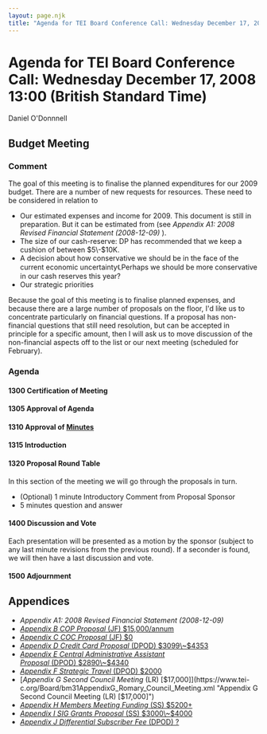 ```yaml
---
layout: page.njk
title: "Agenda for TEI Board Conference Call: Wednesday December 17, 2008 13:00 (British Standard Time)"
---
```

# Agenda for TEI Board Conference Call: Wednesday December 17, 2008 13:00 (British Standard Time)




 
 Daniel O'Donnnell
 
 Budget Meeting
--------------



### Comment



The goal of this meeting is to finalise the planned expenditures for our 2009 budget.
 There are a number of new requests for resources. These need to be considered in relation
 to
* Our estimated expenses and income for 2009\. This document is still in preparation.
 But it can be estimated from (see *Appendix A1: 2008 Revised Financial Statement (2008\-12\-09\)* ).
* The size of our cash\-reserve: DP has recommended that we keep a cushion of between
 $5\-$10K.
* A decision about how conservative we should be in the face of the current economic
 uncertainty℄Perhaps we should be more conservative in our cash reserves this year?
* Our strategic priorities



Because the goal of this meeting is to finalise planned expenses, and because there
 are a large number of proposals on the floor, I'd like us to concentrate particularly
 on financial questions. If a proposal has non\-financial questions that still need
 resolution, but can be accepted in principle for a specific amount, then I will ask
 us to move discussion of the non\-financial aspects off to the list or our next meeting
 (scheduled for February).


### Agenda



#### 1300 Certification of Meeting




#### 1305 Approval of Agenda




#### 1310 Approval of [Minutes](https://www.tei-c.org/Board/bm30.xml "Minutes")




#### 1315 Introduction




#### 1320 Proposal Round Table



 
 In this section of the meeting we will go through the proposals in turn.
 
 * (Optional) 1 minute Introductory Comment from Proposal Sponsor
* 5 minutes question and answer





#### 1400 Discussion and Vote


Each presentation will be presented as a motion by the sponsor (subject to any last
 minute revisions from the previous round). If a seconder is found, we will then have
 a last discussion and vote.


#### 1500 Adjournment






Appendices
----------


* *Appendix A1: 2008 Revised Financial Statement (2008\-12\-09\)*
* [*Appendix B COP Proposal* (JF) $15,000/annum](https://www.tei-c.org/Board/bm31AppendixB_Flanders_COP.xml "Appendix B COP Proposal (JF) $15,000/annum")
* [*Appendix C COC Proposal* (JF) $0](https://www.tei-c.org/Board/bm31AppendixC_Flanders_COC.xml "Appendix C COC Proposal (JF) $0")
* [*Appendix D Credit Card Proposal* (DPOD) $3099\~$4353](https://www.tei-c.org/Board/bm31AppendixD_ODonnell_Credit_Cards.xml "Appendix D Credit Card Proposal (DPOD) $3099~$4353")
* [*Appendix E Central Administrative Assistant Proposal* (DPOD) $2890\~$4340](https://www.tei-c.org/Board/bm31AppendixE_ODonnell_Admin_Assist.xml "Appendix E Central Administrative Assistant Proposal (DPOD) $2890~$4340")
* [*Appendix F Strategic Travel* (DPOD) $2000](https://www.tei-c.org/Board/bm31AppendixF_ODonnell_Strategic_Travel.xml "Appendix F Strategic Travel (DPOD) $2000")
* [*Appendix G Second Council Meeting* (LR) \[$17,000]](https://www.tei-c.org/Board/bm31AppendixG_Romary_Council_Meeting.xml "Appendix G Second Council Meeting (LR) [$17,000]")
* [*Appendix H Members Meeting Funding* (SS) $5200\+](https://www.tei-c.org/Board/bm31AppendixH_Schreibman_MembersMeeting.xml "Appendix H Members Meeting Funding (SS) $5200+")
* [*Appendix I SIG Grants Proposal* (SS) $3000\~$4000](https://www.tei-c.org/Board/bm31AppendixI_Schreibman_SIG_Grants.xml "Appendix I SIG Grants Proposal (SS) $3000~$4000")
* [*Appendix J Differential Subscriber Fee* (DPOD) ?](https://www.tei-c.org/Board/bm31AppendixJ_ODonnell_SubscriberFees.xml "Appendix J Differential Subscriber Fee (DPOD) ?")




